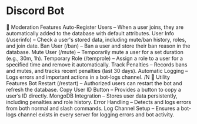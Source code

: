 # Discord Bot

🔹 Moderation Features
Auto-Register Users – When a user joins, they are automatically added to the database with default attributes.
User Info (/userinfo) – Check a user's stored data, including mute/ban history, roles, and join date.
Ban User (/ban) – Ban a user and store their ban reason in the database.
Mute User (/mute) – Temporarily mute a user for a set duration (e.g., 30m, 1h).
Temporary Role (/temprole) – Assign a role to a user for a specified time and remove it automatically.
Track Penalties – Records bans and mutes, and tracks recent penalties (last 30 days).
Automatic Logging – Logs errors and important actions in a bot-logs channel.
/N
🔹 Utility Features
Bot Restart (/restart) – Authorized users can restart the bot and refresh the database.
Copy User ID Button – Provides a button to copy a user’s ID directly.
MongoDB Integration – Stores user data persistently, including penalties and role history.
Error Handling – Detects and logs errors from both normal and slash commands.
Log Channel Setup – Ensures a bot-logs channel exists in every server for logging errors and bot activity.
